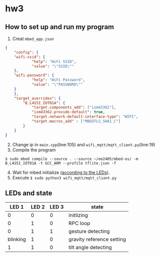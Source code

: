 # hw3

## How to set up and run my program
1. Creat ```mbed_app.json```
``` json
{
    "config": {
    "wifi-ssid": {
            "help": "WiFi SSID",
            "value": "\"SSID\""
    },
    "wifi-password": {
            "help": "WiFi Password",
            "value": "\"PASSWORD\""
    }
    },
    "target_overrides": {
        "B_L4S5I_IOT01A": {
            "target.components_add": ["ism43362"],
            "ism43362.provide-default": true,
            "target.network-default-interface-type": "WIFI",
            "target.macros_add" : ["MBEDTLS_SHA1_C"]
        }
    }
}
```
2. Change ip in ```main.cpp```(line:105) and ```wifi_mqtt/mqtt_client.py```(line:19)
3. Compile the program
```
$ sudo mbed compile --source . --source ~/ee2405/mbed-os/ -m B_L4S5I_IOT01A -t GCC_ARM --profile tflite.json -f
```
4. Wait for mbed initialize [(according to the LEDs)](#LEDs-and-state).
5. Execute ```$ sudo python3 wifi_mqtt/mqtt_client.py```

## LEDs and state 


| LED 1    | LED 2 | LED 3 | state                     |
| -------- | ----- | ----- | ------------------------- |
| 0        | 0     | 0     | initlizing                |
| 0        | 1     | 0     | RPC loop                  |
| 0        | 1     | 1     | gesture detecting         |
| blinking | 1     | 0     | gravity reference setting |
| 1        | 1     | 0     | tilt angle detecting      |
